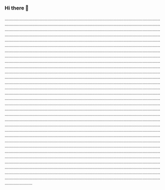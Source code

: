 ### Hi there 👋

..........................................................................................................................................................................................................................................................................................................................................................................................................................................................................................................................................................................................................................................................................................................................................................................................................................................................................................................................................................................................................................................................................................................................................................................................................................................................................................................................................................................................................................................................................................................................................................................................................................................................................................................................................................................................................................................................................................................................................................................................................................................................................................................................................................................................................................................................................................................................................................................................................................................................................................................................................................................................................................................................................................................................................................................................................................................................................................................................................................................................................................................................................................................................................................................................................................................................................................................................................................................................................................................................................................................................................................................................................................................................................................................................................................................................................................................................................................................................................................................................................................